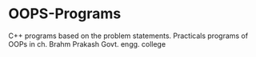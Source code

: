 # OOPS-Programs

C++ programs based on the problem statements.
Practicals programs of OOPs in ch. Brahm Prakash Govt. engg. college
